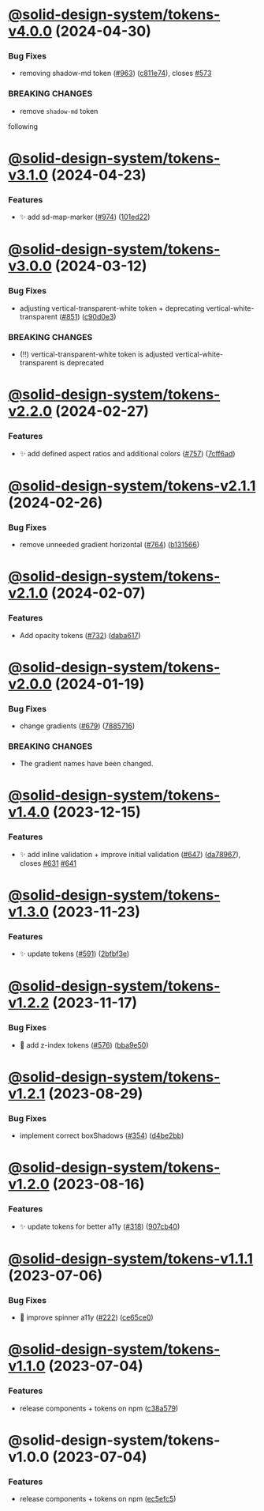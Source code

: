 # [@solid-design-system/tokens-v4.0.0](https://github.com/solid-design-system/solid/compare/tokens/3.1.0...tokens/4.0.0) (2024-04-30)


### Bug Fixes

* removing shadow-md token ([#963](https://github.com/solid-design-system/solid/issues/963)) ([c811e74](https://github.com/solid-design-system/solid/commit/c811e749a89cfba87ca83953ce71ee2227d38683)), closes [#573](https://github.com/solid-design-system/solid/issues/573)


### BREAKING CHANGES

* remove `shadow-md` token

following

# [@solid-design-system/tokens-v3.1.0](https://github.com/solid-design-system/solid/compare/tokens/3.0.0...tokens/3.1.0) (2024-04-23)


### Features

* ✨ add sd-map-marker ([#974](https://github.com/solid-design-system/solid/issues/974)) ([101ed22](https://github.com/solid-design-system/solid/commit/101ed2255b90f8be1fd8fd5ed36a95f1a3a948ca))

# [@solid-design-system/tokens-v3.0.0](https://github.com/solid-design-system/solid/compare/tokens/2.2.0...tokens/3.0.0) (2024-03-12)


### Bug Fixes

* adjusting vertical-transparent-white token + deprecating vertical-white-transparent ([#851](https://github.com/solid-design-system/solid/issues/851)) ([c90d0e3](https://github.com/solid-design-system/solid/commit/c90d0e3eee71ae2dd089e171200c2745c0262905))


### BREAKING CHANGES

* (!!)
vertical-transparent-white token is adjusted
vertical-white-transparent is deprecated

# [@solid-design-system/tokens-v2.2.0](https://github.com/solid-design-system/solid/compare/tokens/2.1.1...tokens/2.2.0) (2024-02-27)


### Features

* ✨ add defined aspect ratios and additional colors ([#757](https://github.com/solid-design-system/solid/issues/757)) ([7cff6ad](https://github.com/solid-design-system/solid/commit/7cff6adb907cb29d361acf0b8c5de2ea5ed6f0a5))

# [@solid-design-system/tokens-v2.1.1](https://github.com/solid-design-system/solid/compare/tokens/2.1.0...tokens/2.1.1) (2024-02-26)


### Bug Fixes

* remove unneeded gradient horizontal ([#764](https://github.com/solid-design-system/solid/issues/764)) ([b131566](https://github.com/solid-design-system/solid/commit/b1315664ffdd4c524405792dbf87796b07da9fb9))

# [@solid-design-system/tokens-v2.1.0](https://github.com/solid-design-system/solid/compare/tokens/2.0.0...tokens/2.1.0) (2024-02-07)


### Features

* Add opacity tokens ([#732](https://github.com/solid-design-system/solid/issues/732)) ([daba617](https://github.com/solid-design-system/solid/commit/daba617a26039b01a75de5e0f2cfa250833222a7))

# [@solid-design-system/tokens-v2.0.0](https://github.com/solid-design-system/solid/compare/tokens/1.4.0...tokens/2.0.0) (2024-01-19)


### Bug Fixes

* change gradients ([#679](https://github.com/solid-design-system/solid/issues/679)) ([7885716](https://github.com/solid-design-system/solid/commit/788571607cc1f0aa459321c08eaca9b56e5900d9))


### BREAKING CHANGES

* The gradient names have been changed.

# [@solid-design-system/tokens-v1.4.0](https://github.com/solid-design-system/solid/compare/tokens/1.3.0...tokens/1.4.0) (2023-12-15)


### Features

* ✨ add inline validation + improve initial validation ([#647](https://github.com/solid-design-system/solid/issues/647)) ([da78967](https://github.com/solid-design-system/solid/commit/da789673d8bbce64320e3102309d7fa434a83d9d)), closes [#631](https://github.com/solid-design-system/solid/issues/631) [#641](https://github.com/solid-design-system/solid/issues/641)

# [@solid-design-system/tokens-v1.3.0](https://github.com/solid-design-system/solid/compare/tokens/1.2.2...tokens/1.3.0) (2023-11-23)


### Features

* ✨ update tokens ([#591](https://github.com/solid-design-system/solid/issues/591)) ([2bfbf3e](https://github.com/solid-design-system/solid/commit/2bfbf3efe455faaa2365fef01b252ef507b450ca))

# [@solid-design-system/tokens-v1.2.2](https://github.com/solid-design-system/solid/compare/tokens/1.2.1...tokens/1.2.2) (2023-11-17)


### Bug Fixes

* 🤔 add z-index tokens  ([#576](https://github.com/solid-design-system/solid/issues/576)) ([bba9e50](https://github.com/solid-design-system/solid/commit/bba9e505cfe91122a10bad0d3d23d0b56b8a76b0))

# [@solid-design-system/tokens-v1.2.1](https://github.com/solid-design-system/solid/compare/tokens/1.2.0...tokens/1.2.1) (2023-08-29)


### Bug Fixes

* implement correct boxShadows ([#354](https://github.com/solid-design-system/solid/issues/354)) ([d4be2bb](https://github.com/solid-design-system/solid/commit/d4be2bbca8e8cab7a1227bf82495677305ed0395))

# [@solid-design-system/tokens-v1.2.0](https://github.com/solid-design-system/solid/compare/tokens/1.1.1...tokens/1.2.0) (2023-08-16)


### Features

* ✨ update tokens for better a11y ([#318](https://github.com/solid-design-system/solid/issues/318)) ([907cb40](https://github.com/solid-design-system/solid/commit/907cb40d501320d3876d767d81e450da95064e28))

# [@solid-design-system/tokens-v1.1.1](https://github.com/solid-design-system/solid/compare/tokens/1.1.0...tokens/1.1.1) (2023-07-06)


### Bug Fixes

* 🐛 improve spinner a11y ([#222](https://github.com/solid-design-system/solid/issues/222)) ([ce65ce0](https://github.com/solid-design-system/solid/commit/ce65ce0cab5c58861529895ecd08c22ca005da7f))

# [@solid-design-system/tokens-v1.1.0](https://github.com/solid-design-system/solid/compare/tokens/1.0.0...tokens/1.1.0) (2023-07-04)


### Features

* release components + tokens on npm ([c38a579](https://github.com/solid-design-system/solid/commit/c38a579a9abdb7ab79e9a7bdee0211deb0f95528))

# @solid-design-system/tokens-v1.0.0 (2023-07-04)


### Features

* release components + tokens on npm ([ec5efc5](https://github.com/solid-design-system/solid/commit/ec5efc57dbafcba310600adce6f24801a6a41081))
